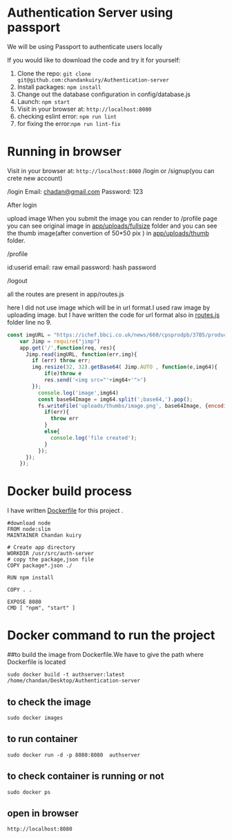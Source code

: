 # Authentication Server using passport

We will be using Passport to authenticate users locally


If you would like to download the code and try it for yourself:

1. Clone the repo: `git clone git@github.com:chandankuiry/Authentication-server`
2. Install packages: `npm install`
3. Change out the database configuration in config/database.js
5. Launch: `npm start`
6. Visit in your browser at: `http://localhost:8080`
7. checking eslint error: `npm run lint`
8. for fixing the error:`npm run lint-fix`


# Running in browser
Visit in your browser at: `http://localhost:8080`
/login or /signup(you can crete new account)

/login
Email: chadan@gmail.com
Password: 123

After login

upload image 
When you submit the image you can render to /profile page
you can see original  image in [app/uploads/fullsize](https://github.com/chandankuiry/Authentication-server/tree/master/app/uploads/fullsize) folder 
and you can see the thumb image(after convertion of 50*50 pix ) in [app/uploads/thumb](https://github.com/chandankuiry/Authentication-server/tree/master/app/uploads/thumbs) folder.


/profile 

id:userid
email: raw email
password: hash password


/logout


all the routes are present in app/routes.js 

here I did not use image which will be in url format.I used raw image by uploading image.
but I have written the code for url format also  in [routes.js](https://github.com/chandankuiry/Authentication-server/blob/master/app/routes.js) folder line no 9.

```js
const imgURL = "https://ichef.bbci.co.uk/news/660/cpsprodpb/37B5/production/_89716241_thinkstockphotos-523060154.jpg";
    var Jimp = require("jimp")
    app.get('/',function(req, res){
      Jimp.read(imgURL, function(err,img){
        if (err) throw err;
        img.resize(32, 32).getBase64( Jimp.AUTO , function(e,img64){
            if(e)throw e
            res.send('<img src="'+img64+'">')
        });
          console.log('image',img64)
          const base64Image = img64.split(';base64,').pop();
          fs.writeFile('uploads/thumbs/image.png', base64Image, {encoding: 'base64'}, function(err) {
            if(err){
              throw err
            }
            else{
              console.log('file created');
            }
          });
      });
    });

```


# Docker build process 

I have written [Dockerfile](https://github.com/chandankuiry/Authentication-server/blob/master/Dockerfile) for this project .

```
#download node 
FROM node:slim
MAINTAINER Chandan kuiry

# Create app directory
WORKDIR /usr/src/auth-server
# copy the package,json file
COPY package*.json ./

RUN npm install

COPY . .

EXPOSE 8080
CMD [ "npm", "start" ]
```
 

# Docker command to run the project

##to build the image from Dockerfile.We have to give the path where Dockerfile is located

```
sudo docker build -t authserver:latest /home/chandan/Desktop/Authentication-server
```
## to check  the image 
```
sudo docker images
``` 

## to run container
```
sudo docker run -d -p 8080:8080  authserver

```
## to check container is running or not
```
sudo docker ps

```
## open in browser
```
http://localhost:8080

```

